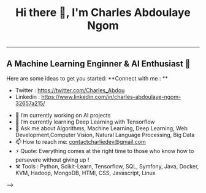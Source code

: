 <h1 align="center"> Hi there 👋, I'm Charles Abdoulaye Ngom <h1>
<hr>

## A Machine Learning Enginner & AI Enthusiast 🙂

Here are some ideas to get you started:
**Connect with me : **
* Twitter : https://twitter.com/Charles_Abdou
* Linkedin : https://www.linkedin.com/in/charles-abdoulaye-ngom-32657a215/

- 🔭 I’m currently working on AI projects
- 🌱 I’m currently learning Deep Learning with Tensorflow
- 💬 Ask me about Algorithms, Machine Learning, Deep Learning, Web Development,Computer Vision, Natural Language Processing, Big Data
- 📫 How to reach me: contactcharliedev@gmail.com
- ⚡ Quote: Everything comes at the right time to those who know how to persevere without giving up !
- ⚒️ Tools :  Python, Scikit-Learn, Tensorflow, SQL, Symfony, Java, Docker, KVM, Hadoop, MongoDB, HTMl, CSS, Javascript, Linux


-->
